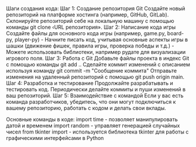 Шаги создания кода:
Шаг 1: Создание репозитория Git Создайте новый репозиторий на платформе хостинга (например, GitHub, GitLab). Склонируйте репозиторий себе на локальную машину с помощью команды git clone ‹URL репозитория».
Шаг 2: Написание кода игры Создайте файлы для основного кода игры (например, game.py, board-py, player-py) - Начните писать код, учитывая основные аспекты игры в шашки (движение фишек, правила игры, проверка победы и т.д.) - Можете использовать библиотеки, например рудате для визуализации игрового поля. 
Шаг 3: Работа с Git Добавьте файлы проекта в индекс Git с помощью команды git add .. Сделайте коммит изменений с описанием используя команду git commit -m "Сообщение коммита" Отправьте изменения на удаленный репозиторий с помощью git push origin main. 
Шаг 4: Разработка и тестирование Продолжайте разрабатывать и тестировать код. Периодически делайте коммиты и пуши изменений в ваш репозиторий. 
Шаг 5: Взаимодействие с командой Если у вас есть команда разработчиков, убедитесь, что они могут подключиться к вашему репозиторию, работать с кодом и делать свои вклады.

Основные команды в коде: 
import time - позволяет манипулировать датой и временем 
import random - управляет генерацией случайных чисел 
from tkinter import - используется библиотека tkinter для работы с графическими интерфейсами в Python
